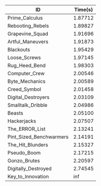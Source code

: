 |ID|Time(s)|
|-|-|
|Prime_Calculus|1.87712|
|Rebooting_Rebels|1.89827|
|Grapevine_Squad|1.91696|
|Artful_Maneuvers|1.91873|
|Blackouts|1.95429|
|Loose_Screws|1.97145|
|Rug_Heed_Bend|1.98303|
|Computer_Crew|2.00546|
|Byte_Mechanics|2.00589|
|Creed_Symbol|2.01458|
|Digital_Destroyers|2.03109|
|Smalltalk_Dribble|2.04986|
|Beasts|2.05100|
|Hackerjacks|2.07507|
|The_ERROR_List|2.13241|
|Pint_Sized_Benchwarmers|2.14191|
|The_Hit_Blunders|2.15327|
|Pseudo_Boom|2.17215|
|Gonzo_Brutes|2.20597|
|Digitally_Destroyed|2.74545|
|Key_to_Innovation|inf|
